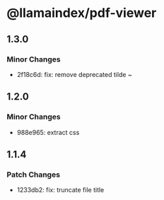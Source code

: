 # @llamaindex/pdf-viewer

## 1.3.0

### Minor Changes

- 2f18c6d: fix: remove deprecated tilde ~

## 1.2.0

### Minor Changes

- 988e965: extract css

## 1.1.4

### Patch Changes

- 1233db2: fix: truncate file title
